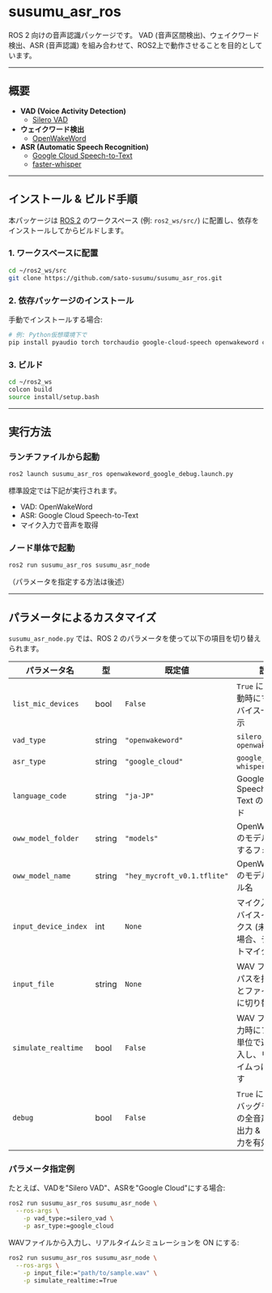 # susumu_asr_ros
ROS 2 向けの音声認識パッケージです。
VAD (音声区間検出)、ウェイクワード検出、ASR (音声認識) を組み合わせて、ROS2上で動作させることを目的としています。

---

## 概要

- **VAD (Voice Activity Detection)**  
  - [Silero VAD](https://github.com/snakers4/silero-vad)  
- **ウェイクワード検出**
  - [OpenWakeWord](https://github.com/dsoto/openwakeword)  
- **ASR (Automatic Speech Recognition)**  
  - [Google Cloud Speech-to-Text](https://cloud.google.com/speech-to-text)  
  - [faster-whisper](https://github.com/SYSTRAN/faster-whisper)

---

## インストール & ビルド手順

本パッケージは [ROS 2](https://docs.ros.org/en) のワークスペース (例: `ros2_ws/src/`) に配置し、依存をインストールしてからビルドします。

### 1. ワークスペースに配置

```bash
cd ~/ros2_ws/src
git clone https://github.com/sato-susumu/susumu_asr_ros.git
```

### 2. 依存パッケージのインストール

手動でインストールする場合:

```bash
# 例: Python仮想環境下で
pip install pyaudio torch torchaudio google-cloud-speech openwakeword click "numpy<2.0" tflite_runtime==2.14.0 faster-whisper
```

### 3. ビルド

```bash
cd ~/ros2_ws
colcon build
source install/setup.bash
```

---

## 実行方法

### ランチファイルから起動

```bash
ros2 launch susumu_asr_ros openwakeword_google_debug.launch.py
```

標準設定では下記が実行されます。

- VAD: OpenWakeWord
- ASR: Google Cloud Speech-to-Text
- マイク入力で音声を取得

### ノード単体で起動

```bash
ros2 run susumu_asr_ros susumu_asr_node
```

（パラメータを指定する方法は後述）

---

## パラメータによるカスタマイズ

`susumu_asr_node.py` では、ROS 2 のパラメータを使って以下の項目を切り替えられます。

| パラメータ名           | 型      | 既定値               | 説明                                         |
|------------------------|---------|----------------------|--------------------------------------------|
| `list_mic_devices`     | bool    | `False`             | `True` にすると起動時にマイクデバイス一覧を表示                |
| `vad_type`             | string  | `"openwakeword"`     | `silero_vad` or `openwakeword`             |
| `asr_type`             | string  | `"google_cloud"`     | `google_cloud` or `whisper`      |
| `language_code`        | string  | `"ja-JP"`           | Google Cloud Speech-to-Text の言語コード         |
| `oww_model_folder`     | string  | `"models"`          | OpenWakeWord のモデルを配置するフォルダ                 |
| `oww_model_name`       | string  | `"hey_mycroft_v0.1.tflite"` | OpenWakeWord のモデルファイル名                     |
| `input_device_index`   | int     | `None`              | マイク入力のデバイスインデックス (未指定の場合、デフォルトマイク)           |
| `input_file`           | string  | `None`              | WAV ファイルのパスを指定するとファイル入力に切り替わる              |
| `simulate_realtime`    | bool    | `False`             | WAV ファイル入力時にフレーム単位で遅延を挿入し、リアルタイムっぽく動かす     |
| `debug`                | bool    | `False`             | `True` にするとデバッグモードでの全音声 WAV 出力 & ラベル出力を有効化 |

### パラメータ指定例

たとえば、VADを"Silero VAD"、ASRを"Google Cloud"にする場合:

```bash
ros2 run susumu_asr_ros susumu_asr_node \
  --ros-args \
    -p vad_type:=silero_vad \
    -p asr_type:=google_cloud
```

WAVファイルから入力し、リアルタイムシミュレーションを ON にする:

```bash
ros2 run susumu_asr_ros susumu_asr_node \
  --ros-args \
    -p input_file:="path/to/sample.wav" \
    -p simulate_realtime:=True
```
